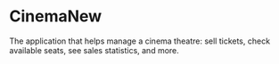 # CinemaNew
The application that helps manage a cinema theatre: sell tickets, check available seats, see sales statistics, and more.
